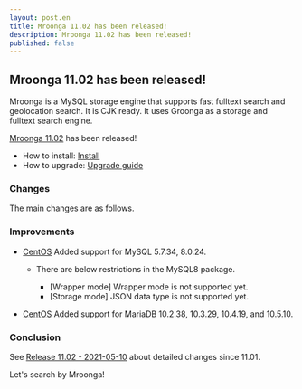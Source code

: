 ```yaml
---
layout: post.en
title: Mroonga 11.02 has been released!
description: Mroonga 11.02 has been released!
published: false
---
```


## Mroonga 11.02 has been released!

Mroonga is a MySQL storage engine that supports fast fulltext search
and geolocation search. It is CJK ready. It uses Groonga as a storage
and fulltext search engine.

[Mroonga 11.02](/docs/news.html#release-11-02) has been released!

* How to install: [Install](/docs/install.html)
* How to upgrade: [Upgrade guide](/docs/upgrade.html)

### Changes

The main changes are as follows.

### Improvements

* [CentOS](/docs/install/centos) Added support for MySQL 5.7.34, 8.0.24.

  * There are below restrictions in the MySQL8 package.

    * [Wrapper mode] Wrapper mode is not supported yet.
    * [Storage mode] JSON data type is not supported yet.

* [CentOS](/docs/install/centos) Added support for MariaDB 10.2.38, 10.3.29, 10.4.19, and 10.5.10.

### Conclusion

See [Release 11.02 - 2021-05-10](/docs/news.html#release-11-02) about detailed changes since 11.01.

Let's search by Mroonga!
